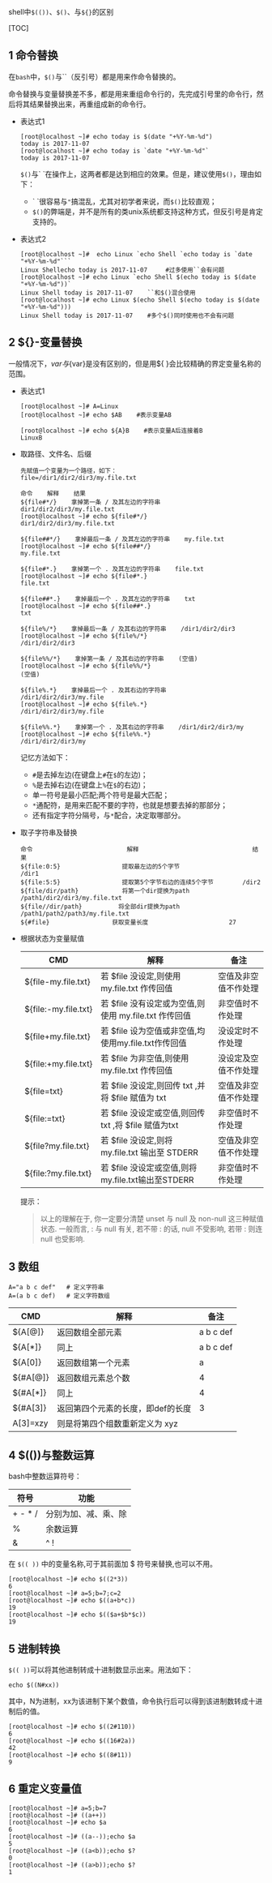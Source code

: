 shell中`$(())`、`$()`、与`${}`的区别

[TOC]

## 1 命令替换

在`bash`中，`$()`与\`\`（反引号）都是用来作命令替换的。

命令替换与变量替换差不多，都是用来重组命令行的，先完成引号里的命令行，然后将其结果替换出来，再重组成新的命令行。

* 表达式1

    ```shell
    [root@localhost ~]# echo today is $(date "+%Y-%m-%d")
    today is 2017-11-07
    [root@localhost ~]# echo today is `date "+%Y-%m-%d"`
    today is 2017-11-07
    ```

    `$()`与\` \`在操作上，这两者都是达到相应的效果。但是，建议使用`$()`，理由如下：

    - \` \`很容易与`"`搞混乱，尤其对初学者来说，而`$()`比较直观；
    - `$()`的弊端是，并不是所有的类unix系统都支持这种方式，但反引号是肯定支持的。

* 表达式2

    ```shell
    [root@localhost ~]#  echo Linux `echo Shell `echo today is `date "+%Y-%m-%d"```
    Linux Shellecho today is 2017-11-07     #过多使用``会有问题
    [root@localhost ~]# echo Linux `echo Shell $(echo today is $(date "+%Y-%m-%d"))`
    Linux Shell today is 2017-11-07    ``和$()混合使用
    [root@localhost ~]# echo Linux $(echo Shell $(echo today is $(date "+%Y-%m-%d")))
    Linux Shell today is 2017-11-07    #多个$()同时使用也不会有问题
    ```

## 2 ${}-变量替换

一般情况下，$var与${var}是没有区别的，但是用${ }会比较精确的界定变量名称的范围。

* 表达式1

    ```shell
    [root@localhost ~]# A=Linux
    [root@localhost ~]# echo $AB    #表示变量AB

    [root@localhost ~]# echo ${A}B    #表示变量A后连接着B
    LinuxB
    ```

* 取路径、文件名、后缀

    ```
    先赋值一个变量为一个路径，如下：
    file=/dir1/dir2/dir3/my.file.txt

    命令    解释    结果
    ${file#*/}    拿掉第一条 / 及其左边的字符串    dir1/dir2/dir3/my.file.txt
    [root@localhost ~]# echo ${file#*/}
    dir1/dir2/dir3/my.file.txt

    ${file##*/}    拿掉最后一条 / 及其左边的字符串    my.file.txt
    [root@localhost ~]# echo ${file##*/}
    my.file.txt

    ${file#*.}    拿掉第一个 . 及其左边的字符串    file.txt
    [root@localhost ~]# echo ${file#*.}
    file.txt

    ${file##*.}    拿掉最后一个 . 及其左边的字符串    txt
    [root@localhost ~]# echo ${file##*.}
    txt

    ${file%/*}    拿掉最后一条 / 及其右边的字符串    /dir1/dir2/dir3
    [root@localhost ~]# echo ${file%/*}
    /dir1/dir2/dir3

    ${file%%/*}    拿掉第一条 / 及其右边的字符串    (空值)
    [root@localhost ~]# echo ${file%%/*}
    (空值)

    ${file%.*}    拿掉最后一个 . 及其右边的字符串    /dir1/dir2/dir3/my.file
    [root@localhost ~]# echo ${file%.*}
    /dir1/dir2/dir3/my.file

    ${file%%.*}    拿掉第一个 . 及其右边的字符串    /dir1/dir2/dir3/my￼
    [root@localhost ~]# echo ${file%%.*}
    /dir1/dir2/dir3/my
    ```

    记忆方法如下：

    - `#`是去掉左边(在键盘上`#`在`$`的左边)；
    - `%`是去掉右边(在键盘上`%`在`$`的右边)；
    - 单一符号是最小匹配;两个符号是最大匹配；
    - `*`通配符，是用来匹配不要的字符，也就是想要去掉的那部分；
    - 还有指定字符分隔号，与`*`配合，决定取哪部分。

* 取子字符串及替换

    ```
    命令                          解释                           　　 结果
    ${file:0:5}                 提取最左边的5个字节                   /dir1
    ${file:5:5}                 提取第5个字节右边的连续5个字节        /dir2
    ${file/dir/path}            将第一个dir提换为path                 /path1/dir2/dir3/my.file.txt
    ${file//dir/path}    　　　 将全部dir提换为path    　　　　　　　 /path1/path2/path3/my.file.txt
    ${#file}    　　　　　　　　获取变量长度    　　　　　　　　　　　27 
    ```

* 根据状态为变量赋值

    | CMD | 解释 | 备注 |
    | --- | ---- | ---- |
    | ${file-my.file.txt} | 若 $file 没设定,则使用 my.file.txt 作传回值 | 空值及非空值不作处理 |
    | ${file:-my.file.txt}| 若 $file 没有设定或为空值,则使用 my.file.txt 作传回值 | 非空值时不作处理 |
    | ${file+my.file.txt} | 若 $file 设为空值或非空值,均使用my.file.txt作传回值 | 没设定时不作处理 |
    | ${file:+my.file.txt}| 若 $file 为非空值,则使用 my.file.txt 作传回值 | 没设定及空值不作处理 |
    | ${file=txt}         | 若 $file 没设定,则回传 txt ,并将 $file 赋值为 txt | 空值及非空值不作处理 |
    | ${file:=txt}        | 若 $file 没设定或空值,则回传 txt ,将 $file 赋值为txt | 非空值时不作处理 |
    | ${file?my.file.txt} | 若 $file 没设定,则将 my.file.txt 输出至 STDERR | 空值及非空值不作处理 |
    | ${file:?my.file.txt}| 若 $file 没设定或空值,则将my.file.txt输出至STDERR | 非空值时不作处理 |

    提示：
    > 以上的理解在于, 你一定要分清楚 unset 与 null 及 non-null 这三种赋值状态. 一般而言, : 与 null 有关, 若不带 : 的话, null 不受影响, 若带 : 则连 null 也受影响.

## 3 数组

```
A="a b c def"   # 定义字符串
A=(a b c def)   # 定义字符数组
```

| CMD | 解释 | 备注 |
| --- | ---- | ---- |
| $\{A\[@]} | 返回数组全部元素 | a b c def |
| $\{A\[*]} | 同上             | a b c def |
| $\{A[0]} | 返回数组第一个元素| a        |
| $\{#A[@]}| 返回数组元素总个数| 4        |
| $\{#A[*]}| 同上              | 4        |
| $\{#A[3]}| 返回第四个元素的长度，即def的长度| 3 |
| A[3]=xzy| 则是将第四个组数重新定义为 xyz| |

## 4 $(())与整数运算

bash中整数运算符号：

| 符号 | 功能 |
| ---- | ---- |
| + - * / | 分别为加、减、乘、除 |
| %       | 余数运算 |
| & | ^ ! | 分别为“AND、OR、XOR、NOT” |

在 `$(( ))` 中的变量名称,可于其前面加 $ 符号来替换,也可以不用。

```
[root@localhost ~]# echo $((2*3))
6
[root@localhost ~]# a=5;b=7;c=2
[root@localhost ~]# echo $((a+b*c))
19
[root@localhost ~]# echo $(($a+$b*$c))
19
```

## 5 进制转换

`$(( ))`可以将其他进制转成十进制数显示出来。用法如下：

```
echo $((N#xx))
```

其中，N为进制，xx为该进制下某个数值，命令执行后可以得到该进制数转成十进制后的值。

```
[root@localhost ~]# echo $((2#110))
6
[root@localhost ~]# echo $((16#2a))
42
[root@localhost ~]# echo $((8#11))
9
```

## 6 重定义变量值

```
[root@localhost ~]# a=5;b=7
[root@localhost ~]# ((a++))
[root@localhost ~]# echo $a
6
[root@localhost ~]# ((a--));echo $a
5
[root@localhost ~]# ((a<b));echo $?
0
[root@localhost ~]# ((a>b));echo $?
1
```
